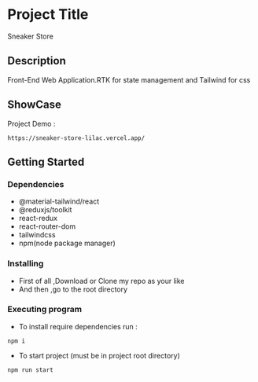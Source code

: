 # Project Title

Sneaker Store

## Description

Front-End Web Application.RTK for state management and Tailwind for css

## ShowCase

Project Demo :

```
https://sneaker-store-lilac.vercel.app/
```

## Getting Started

### Dependencies

- @material-tailwind/react
- @reduxjs/toolkit
- react-redux
- react-router-dom
- tailwindcss
- npm(node package manager)

### Installing

- First of all ,Download or Clone my repo as your like
- And then ,go to the root directory

### Executing program

- To install require dependencies run :

```
npm i
```

- To start project (must be in project root directory)

```
npm run start
```
